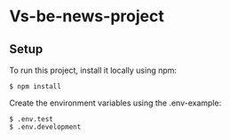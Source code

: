 # Vs-be-news-project

## Setup
To run this project, install it locally using npm:

```
$ npm install
```

Create the environment variables using the .env-example:

```
$ .env.test
$ .env.development
```

